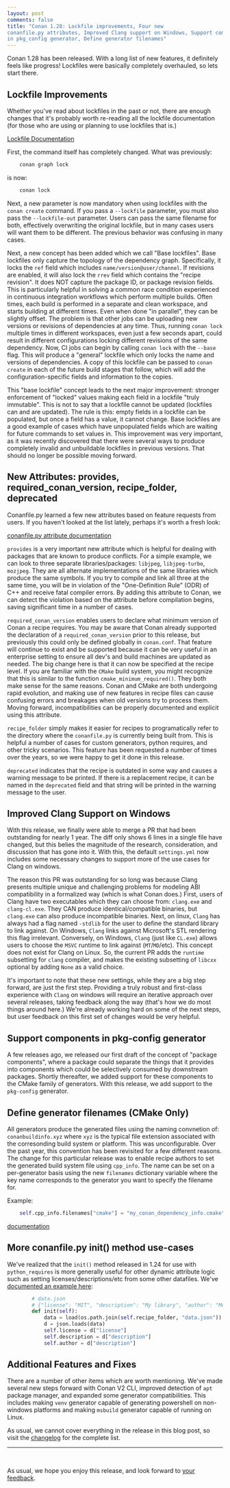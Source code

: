 ```yaml
---
layout: post 
comments: false 
title: "Conan 1.28: Lockfile improvements, Four new
conanfile.py attributes, Improved Clang support on Windows, Support components
in pkg_config generator, Define generator filenames"
---
```


Conan 1.28 has been released. With a long list of new features, it definitely
feels like progress! Lockfiles were basically completely overhauled, so lets
start there.

## Lockfile Improvements

Whether you've read about lockfiles in the past or not, there are enough changes
that it's probably worth re-reading all the lockfile documentation (for those
who are using or planning to use lockfiles that is.)

[Lockfile Documentation](https://docs.conan.io/en/latest/versioning/lockfiles.html?highlight=lockfiles)

First, the command itself has completely changed. What was previously:

```bash
    conan graph lock
```

is now:

```bash
    conan lock
```

Next, a new parameter is now mandatory when using lockfiles with the `conan
create` command. If you pass a `--lockfile` parameter, you must also pass the
`--lockfile-out` parameter. Users can pass the same filename for both, effectively
overwriting the original lockfile, but in many cases users will want them to be
different. The previous behavior was confusing in many cases.

Next, a new concept has been added which we call "Base lockfiles". Base
lockfiles only capture the topology of the dependency graph. Specifically, it
locks the `ref` field which includes `name/version@user/channel`. If revisions
are enabled, it will also lock the `rrev` field which contains the "recipe
revision". It does NOT capture the package ID, or package revision fields. This
is particularly helpful in solving a common race condition experienced in
continuous integration workflows which perform multiple builds. Often times,
each build is performed in a separate and clean workspace, and starts building
at different times. Even when done "in parallel", they can be slightly offset.
The problem is that other jobs can be uploading new versions or revisions of
dependencies at any time. Thus, running `conan lock` multiple times in different
workspaces, even just a few seconds apart, could result in different
configurations locking different revisions of the same dependency. Now, CI jobs
can begin by calling `conan lock` with the `--base` flag. This will produce a
"general" lockfile which only locks the name and versions of dependencies. A
copy of this lockfile can be passed to `conan create` in each of the future
build stages that follow, which will add the configuration-specific fields and
information to the copies.

This "base lockfile" concept leads to the next major improvement: stronger
enforcement of "locked" values making each field in a lockfile "truly
immutable". This is not to say that a lockfile cannot be
updated (lockfiles can and are updated). The rule is this: empty fields in a
lockfile can be populated, but once a field has a value, it cannot change. Base
lockfiles are a good example of cases which have unpopulated fields which are
waiting for future commands to set values in. This improvement was very
important, as it was recently discovered that there were several ways to
produce completely invalid and unbuildable lockfiles in previous versions. That
should no longer be possible moving forward.

## New Attributes: provides, required_conan_version, recipe_folder, deprecated

Conanfile.py learned a few new attributes based on feature requests from users.
If you haven't looked at the list lately, perhaps it's worth a fresh look:

[conanfile.py attribute
documentation](https://docs.conan.io/en/latest/reference/conanfile/attributes.html)

`provides` is a very important new attribute which is helpful for dealing with
packages that are known to produce conflicts. For a simple example, we can look
to three separate libraries/packages: `libjpeg`, `libjpeg-turbo`, `mozjpeg`.
They are all alternate implementations of the same libraries which produce the
same symbols. If you try to compile and link all three at the same time, you
will be in violation of the "One-Definition Rule" (ODR) of C++ and receive fatal
compiler errors.  By adding this attribute to Conan, we can detect the violation
based on the attribute before compilation begins, saving significant time in a
number of cases.

`required_conan_version` enables users to declare what minimum version of Conan
a recipe requires. You may be aware that Conan already supported the declaration
of a `required_conan_version` prior to this release, but previously this could
only be defined globally in `conan.conf`. That feature will continue to exist
and be supported because it can be very useful in an enterprise setting to
ensure all dev's and build machines are updated as needed.  The big change here
is that it can now be specified at the recipe level. If you are familiar with
the `CMake` build system, you might recognize that this is similar to the
function `cmake_minimum_required()`. They both make sense for the same reasons.
Conan and CMake are both undergoing rapid evolution, and making use of new
features in recipe files can cause confusing errors and breakages when old
versions try to process them. Moving forward, incompatibilities can be properly
documented and explicit using this attribute.

`recipe_folder` simply makes it easier for recipes to programatically refer to
the directory where the `conanfile.py` is currently being built from. This is
helpful a number of cases for custom generators, python requires, and other
tricky scenarios. This feature has been requested a number of times over the
years, so we were happy to get it done in this release.

`deprecated` indicates that the recipe is outdated in some way and causes a
warning message to be printed. If there is a replacement recipe, it can be named
in the `deprecated` field and that string will be printed in the warning message
to the user.

## Improved Clang Support on Windows

With this release, we finally were able to merge a PR that had been outstanding
for nearly 1 year.  The diff only shows 6 lines in a single file have changed,
but this belies the magnitude of the research, consideration, and discussion
that has gone into it. With this, the default `settings.yml` now includes
some necessary changes to support more of the use cases for Clang on windows.

The reason this PR was outstanding for so long was because Clang presents
multiple unique and challenging problems for modeling ABI compatibility in a
formalized way (which is what Conan does.) First, users of Clang have two
executables which they can choose from: `clang.exe` and `clang-cl.exe`. They CAN
produce identical/compatible binaries, but `clang.exe` can also produce
incompatible binaries. Next, on linux, `Clang` has always had a flag named
`-stdlib` for the user to define the standard library to link against. On
Windows, `Clang` links against Microsoft's STL rendering this flag irrelevant.
Conversely, on Windows, `Clang` (just like `CL.exe`) allows users to choose the
`MSVC` runtime to link against (`MT`/`MD`/etc). This concept does not exist for
Clang on Linux. So, the current PR adds the `runtime` subsetting for `clang`
compiler, and makes the existing subsetting of `libcxx` optional by adding
`None` as a valid choice.

It's important to note that these new settings, while they are a big step
forward, are just the first step. Providing a truly robust and first-class
experience with `Clang` on windows will require an iterative approach over
several releases, taking feedback along the way (that's how we do most things
around here.)  We're already working hard on some of the next steps, but user
feedback on this first set of changes would be very helpful.

## Support components in pkg-config generator

A few releases ago, we released our first draft of the concept of "package
components", where a package could separate the things that it provides into
components which could be selectively consumed by downstream packages.  Shortly
thereafter, we added support for these components to the CMake family of
generators. With this release, we add support to the `pkg-config` generator.

## Define generator filenames (CMake Only)

All generators produce the generated files using the naming convnetion of:
`conanbuildinfo.xyz` where `xyz` is the typical file extension associated with
the corresonding build system or platform. This was unconfigurable. Over the
past year, this convention has been revisited for a few different reasons. The
change for this particular release was to enable recipe authors to set the
generated build system file using `cpp_info`. The name can be set on a
per-generator basis using the new `filenames` dictionary variable where the key
name corresponds to the generator you want to specify the filename for.

Example:

```python
    self.cpp_info.filenames["cmake"] = "my_conan_dependency_info.cmake"
```

[documentation](https://docs.conan.io/en/latest/reference/conanfile/attributes.html?highlight=filenames#cpp-info)

## More conanfile.py init() method use-cases

We've realized that the `init()` method released in 1.24 for use with
`python_requires` is more generally useful for other dynamic attribute logic
such as setting licenses/descriptions/etc from some other datafiles. We've [documented an
example
here](https://docs.conan.io/en/latest/reference/conanfile/methods.html#init):

```python
        # data.json
        # {"license": "MIT", "description": "My library", "author": "Me"}
        def init(self):
            data = load(os.path.join(self.recipe_folder, "data.json"))
            d = json.loads(data)
            self.license = d["license"]
            self.description = d["description"]
            self.author = d["description"]
```

## Additional Features and Fixes  

There are a number of other items which are worth mentioning. We've made several
new steps forward with Conan V2 CLI, improved detection of `apt` package
manager, and expanded some generator compatibilities. This includes making
`venv` generator capable of generating powershell on non-windows platforms and
making `msbuild` generator capable of running on Linux.

As usual, we cannot cover everything in the release in this blog post, so visit
the [changelog](https://docs.conan.io/en/latest/changelog.html#aug-2020) for the
complete list.  

-----------
<br>

As usual, we hope you enjoy this release, and look forward to [your
feedback](https://github.com/conan-io/conan/issues).  
